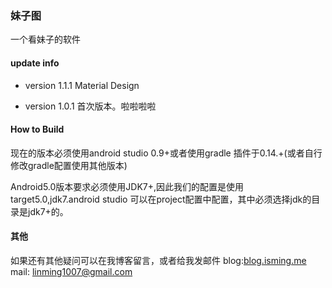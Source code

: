 ### 妹子图

一个看妹子的软件

#### update info

+ version 1.1.1
Material Design

+ version 1.0.1
首次版本。啦啦啦啦


#### How to Build

现在的版本必须使用android studio 0.9+或者使用gradle 插件于0.14.+(或者自行修改gradle配置使用其他版本)

Android5.0版本要求必须使用JDK7+,因此我们的配置是使用target5.0,jdk7.android studio 可以在project配置中配置，其中必须选择jdk的目录是jdk7+的。


#### 其他

如果还有其他疑问可以在我博客留言，或者给我发邮件
blog:[blog.isming.me](http://blog.isming.me)
mail: linming1007@gmail.com

